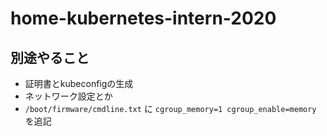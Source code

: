 # home-kubernetes-intern-2020

## 別途やること
- 証明書とkubeconfigの生成
- ネットワーク設定とか
- `/boot/firmware/cmdline.txt` に `cgroup_memory=1 cgroup_enable=memory` を追記